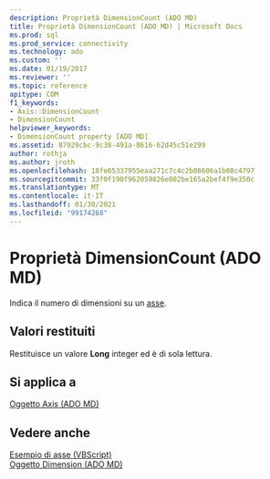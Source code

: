 ```yaml
---
description: Proprietà DimensionCount (ADO MD)
title: Proprietà DimensionCount (ADO MD) | Microsoft Docs
ms.prod: sql
ms.prod_service: connectivity
ms.technology: ado
ms.custom: ''
ms.date: 01/19/2017
ms.reviewer: ''
ms.topic: reference
apitype: COM
f1_keywords:
- Axis::DimensionCount
- DimensionCount
helpviewer_keywords:
- DimensionCount property [ADO MD]
ms.assetid: 87929cbc-9c38-491a-8616-62d45c51e299
author: rothja
ms.author: jroth
ms.openlocfilehash: 18fe05337955eaa271c7c4c2b08606a1b08c4797
ms.sourcegitcommit: 33f0f190f962059826e002be165a2bef4f9e350c
ms.translationtype: MT
ms.contentlocale: it-IT
ms.lasthandoff: 01/30/2021
ms.locfileid: "99174268"
---
```

# <a name="dimensioncount-property-ado-md"></a>Proprietà DimensionCount (ADO MD)
Indica il numero di dimensioni su un [asse](./axis-object-ado-md.md).  
  
## <a name="return-values"></a>Valori restituiti  
 Restituisce un valore **Long** integer ed è di sola lettura.  
  
## <a name="applies-to"></a>Si applica a  
 [Oggetto Axis (ADO MD)](./axis-object-ado-md.md)  
  
## <a name="see-also"></a>Vedere anche  
 [Esempio di asse (VBScript)](./axis-example-vbscript.md)   
 [Oggetto Dimension (ADO MD)](./dimension-object-ado-md.md)